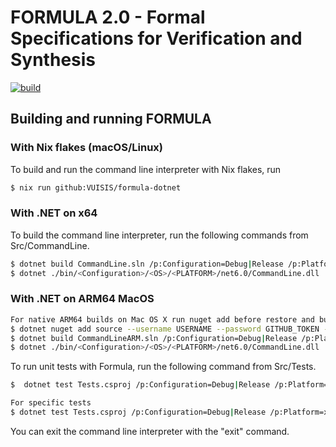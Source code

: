 # FORMULA 2.0 - Formal Specifications for Verification and Synthesis
[![build](https://github.com/VUISIS/formula-dotnet/actions/workflows/build.yml/badge.svg)](https://github.com/VUISIS/formula-dotnet/actions/workflows/build.yml)

## Building and running FORMULA
### With Nix flakes (macOS/Linux)
To build and run the command line interpreter with Nix flakes, run

```bash
$ nix run github:VUISIS/formula-dotnet
```

### With .NET on x64
To build the command line interpreter, run the following commands from Src/CommandLine.

```bash
$ dotnet build CommandLine.sln /p:Configuration=Debug|Release /p:Platform=x64
$ dotnet ./bin/<Configuration>/<OS>/<PLATFORM>/net6.0/CommandLine.dll
```

### With .NET on ARM64 MacOS
```bash
For native ARM64 builds on Mac OS X run nuget add before restore and build:
$ dotnet nuget add source --username USERNAME --password GITHUB_TOKEN --store-password-in-clear-text --name github "https://nuget.pkg.github.com/VUISIS/index.json"
$ dotnet build CommandLineARM.sln /p:Configuration=Debug|Release /p:Platform=ARM64
$ dotnet ./bin/<Configuration>/<OS>/<PLATFORM>/net6.0/CommandLine.dll
```

To run unit tests with Formula, run the following command from
Src/Tests.

```bash
$  dotnet test Tests.csproj /p:Configuration=Debug|Release /p:Platform=x64|ARM64

For specific tests
$ dotnet test Tests.csproj /p:Configuration=Debug|Release /p:Platform=x64|ARM64 --filter "FullyQualifiedName=<NAMESPACE>.<CLASS>.<METHOD>"
```

You can exit the command line interpreter with the "exit" command.

